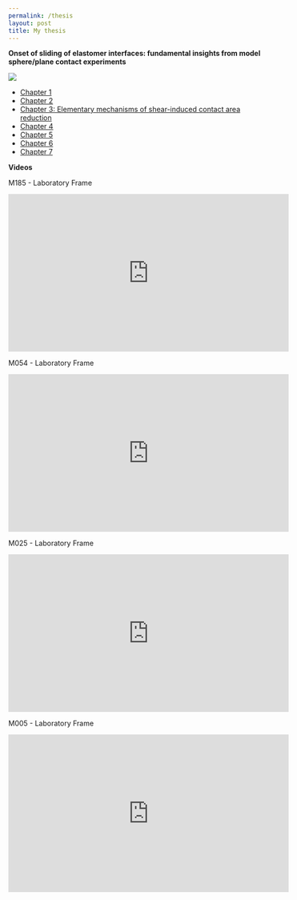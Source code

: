 ```yaml
---
permalink: /thesis
layout: post
title: My thesis
---
```


**Onset of sliding of elastomer interfaces: fundamental insights from model sphere/plane contact experiments**


![](https://marianads.github.io/assets/imgs/GraphicalAbstractMyThesis.png)

* [Chapter 1]()
* [Chapter 2]()
* [Chapter 3: Elementary mechanisms of shear-induced contact area reduction](https://marianads.github.io/assets/Thesis_Chapter3.pdf)
* [Chapter 4]()
* [Chapter 5]()
* [Chapter 6]()
* [Chapter 7]()

**Videos**

M185 - Laboratory Frame
<iframe width="560" height="315" src="https://www.youtube.com/embed/Bp_sHIixmek" frameborder="0" allow="accelerometer; autoplay; clipboard-write; encrypted-media; gyroscope; picture-in-picture" allowfullscreen></iframe>

M054 - Laboratory Frame
<iframe width="560" height="315" src="https://www.youtube.com/embed/cSn4ydrsIL0" frameborder="0" allow="accelerometer; autoplay; clipboard-write; encrypted-media; gyroscope; picture-in-picture" allowfullscreen></iframe>

M025 - Laboratory Frame
<iframe width="560" height="315" src="https://www.youtube.com/embed/QmyxgwxwqrU" frameborder="0" allow="accelerometer; autoplay; clipboard-write; encrypted-media; gyroscope; picture-in-picture" allowfullscreen></iframe>

M005 - Laboratory Frame
<iframe width="560" height="315" src="https://www.youtube.com/embed/uFNaek12h8c" frameborder="0" allow="accelerometer; autoplay; clipboard-write; encrypted-media; gyroscope; picture-in-picture" allowfullscreen></iframe>
